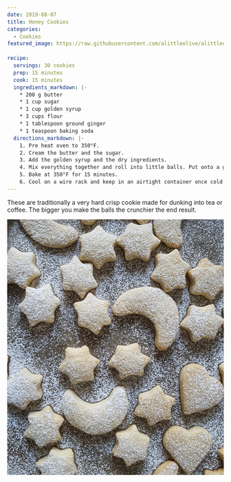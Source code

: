 ```yaml
---
date: 2019-08-07
title: Honey Cookies
categories:
  - Cookies
featured_image: https://raw.githubusercontent.com/alittleolive/alittleolive.github.io/master/images/honey_cookies.jpg?w=1560&h=940&fit=crop

recipe:
  servings: 30 cookies
  prep: 15 minutes
  cook: 15 minutes
  ingredients_markdown: |-
    * 200 g butter
    * 1 cup sugar
    * 1 cup golden syrup
    * 3 cups flour
    * 1 tablespoon ground ginger
    * 1 teaspoon baking soda
  directions_markdown: |-
    1. Pre heat oven to 350°F.
    2. Cream the butter and the sugar.
    3. Add the golden syrup and the dry ingredients.
    4. Mix everything together and roll into little balls. Put onto a greased baking tray, pressing the balls down very slightly with a fork.
    5. Bake at 350°F for 15 minutes.
    6. Cool on a wire rack and keep in an airtight container once cold.
---
```

These are traditionally a very hard crisp cookie made for dunking into tea or coffee. The bigger you make the balls the crunchier the end result.

![Cookie](https://raw.githubusercontent.com/alittleolive/alittleolive.github.io/master/images/honey_cookies.jpg?w=1560&h=940&fit=crop)


